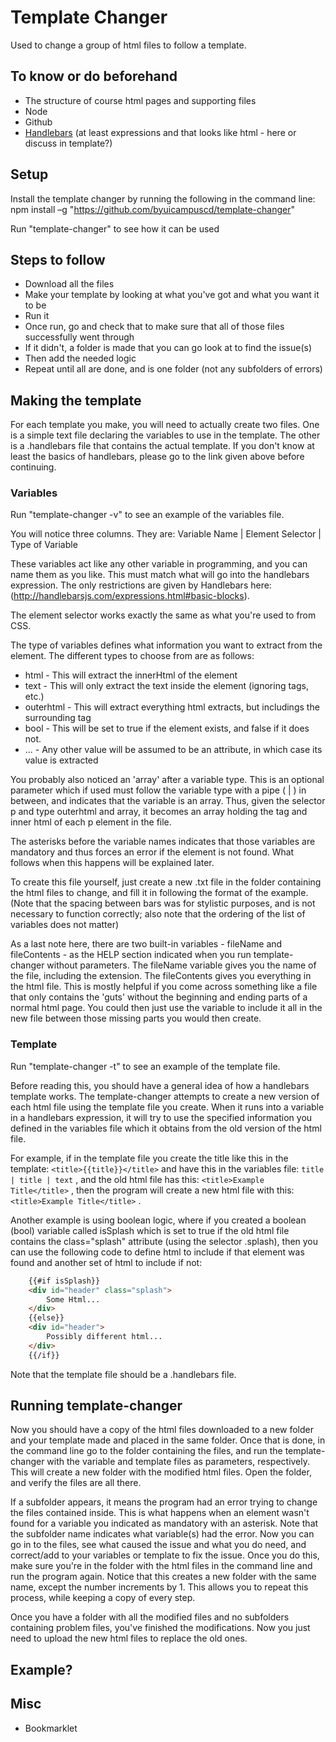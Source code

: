# Template Changer

Used to change a group of html files to follow a template.

## To know or do beforehand

- The structure of course html pages and supporting files
- Node
- Github
- [Handlebars](http://handlebarsjs.com/) (at least expressions and that looks like html - here or discuss in template?)

## Setup

Install the template changer by running the following in the command line:<br>
npm install –g "https://github.com/byuicampuscd/template-changer"

Run "template-changer" to see how it can be used

## Steps to follow

- Download all the files
- Make your template by looking at what you've got and what you want it to be
- Run it
- Once run, go and check that to make sure that all of those files successfully went through
- If it didn't, a folder is made that you can go look at to find the issue(s)
- Then add the needed logic
- Repeat until all are done, and is one folder (not any subfolders of errors)

## Making the template

For each template you make, you will need to actually create two files. One is a simple text file declaring the variables to use in the template. The other is a .handlebars file that contains the actual template. If you don't know at least the basics of handlebars, please go to the link given above before continuing.

### Variables

Run "template-changer -v" to see an example of the variables file.

You will notice three columns. They are: Variable Name | Element Selector | Type of Variable

These variables act like any other variable in programming, and you can name them as you like. This must match what will go into the handlebars expression. The only restrictions are given by Handlebars here: (http://handlebarsjs.com/expressions.html#basic-blocks).

The element selector works exactly the same as what you're used to from CSS.

The type of variables defines what information you want to extract from the element. The different types to choose from are as follows:
- html - This will extract the innerHtml of the element
- text - This will only extract the text inside the element (ignoring tags, etc.)
- outerhtml - This will extract everything html extracts, but includings the surrounding tag
- bool - This will be set to true if the element exists, and false if it does not.
- ... - Any other value will be assumed to be an attribute, in which case its value is extracted

You probably also noticed an 'array' after a variable type. This is an optional parameter which if used must follow the variable type with a pipe ( | ) in between, and indicates that the variable is an array. Thus, given the selector p and type outerhtml and array, it becomes an array holding the tag and inner html of each p element in the file.

The asterisks before the variable names indicates that those variables are mandatory and thus forces an error if the element is not found. What follows when this happens will be explained later.

To create this file yourself, just create a new .txt file in the folder containing the html files to change, and fill it in following the format of the example. (Note that the spacing between bars was for stylistic purposes, and is not necessary to function correctly; also note that the ordering of the list of variables does not matter)

As a last note here, there are two built-in variables - fileName and fileContents - as the HELP section indicated when you run template-changer without parameters. The fileName variable gives you the name of the file, including the extension. The fileContents gives you everything in the html file. This is mostly helpful if you come across something like a file that only contains the 'guts' without the beginning and ending parts of a normal html page. You could then just use the variable to include it all in the new file between those missing parts you would then create.

### Template

Run "template-changer -t" to see an example of the template file.

Before reading this, you should have a general idea of how a handlebars template works. The template-changer attempts to create a new version of each html file using the template file you create. When it runs into a variable in a handlebars expression, it will try to use the specified information you defined in the variables file which it obtains from the old version of the html file. 

For example, if in the template file you create the title like this in the template: `<title>{{title}}</title>` and have this in the variables file: `title | title | text` , and the old html file has this: `<title>Example Title</title>` , then the program will create a new html file with this: `<title>Example Title</title>` .

Another example is using boolean logic, where if you created a boolean (bool) variable called isSplash which is set to true if the old html file contains the class="splash" attribute (using the selector .splash), then you can use the following code to define html to include if that element was found and another set of html to include if not:

```html
    {{#if isSplash}}
    <div id="header" class="splash">
        Some Html...
    </div>
    {{else}}
    <div id="header">
        Possibly different html...
    </div>
    {{/if}}
```

Note that the template file should be a .handlebars file.

## Running template-changer

Now you should have a copy of the html files downloaded to a new folder and your template made and placed in the same folder. Once that is done, in the command line go to the folder containing the files, and run the template-changer with the variable and template files as parameters, respectively. This will create a new folder with the modified html files. Open the folder, and verify the files are all there. 

If a subfolder appears, it means the program had an error trying to change the files contained inside. This is what happens when an element wasn't found for a variable you indicated as mandatory with an asterisk. Note that the subfolder name indicates what variable(s) had the error. Now you can go in to the files, see what caused the issue and what you do need, and correct/add to your variables or template to fix the issue. Once you do this, make sure you're in the folder with the html files in the command line and run the program again. Notice that this creates a new folder with the same name, except the number increments by 1. This allows you to repeat this process, while keeping a copy of every step.

Once you have a folder with all the modified files and no subfolders containing problem files, you've finished the modifications. Now you just need to upload the new html files to replace the old ones.

## Example?

## Misc

- Bookmarklet
